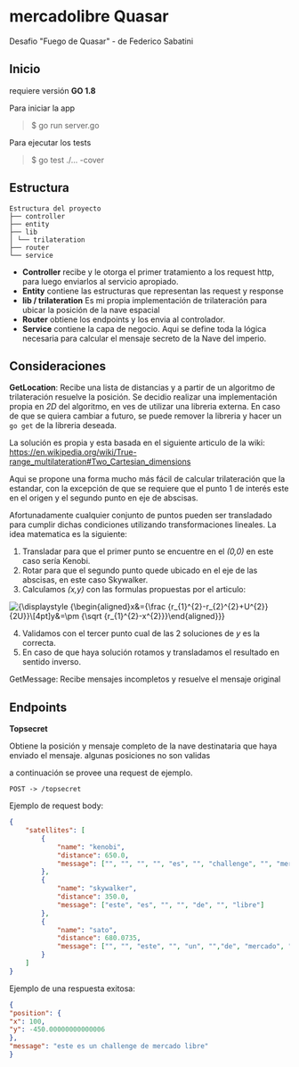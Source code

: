 # mercadolibre Quasar

Desafio "Fuego de Quasar" - de Federico Sabatini

## Inicio
requiere versión **GO 1.8**

Para iniciar la app

> $ go run server.go
> 
Para ejecutar los tests

> $ go test ./... -cover

## Estructura
```
Estructura del proyecto
├── controller
├── entity
├── lib
│ └── trilateration
├── router
└── service
```
- **Controller** recibe y le otorga el primer tratamiento a los request http, para luego enviarlos al servicio apropiado.
- **Entity**  contiene las estructuras que representan las request y response
- **lib / trilateration** Es mi propia implementación de trilateración para ubicar la posición de la nave espacial
- **Router** obtiene los endpoints y los envia al controlador.
- **Service**  contiene la capa de negocio. Aqui se define toda la lógica necesaria para calcular el mensaje secreto de la Nave del imperio.

## Consideraciones 
**GetLocation**: Recibe una lista de distancias y a partir de un algoritmo de trilateración resuelve la posición. Se decidio realizar una implementación propia en *2D* del algoritmo, en ves de utilizar una libreria externa. En caso de que se quiera cambiar a futuro, se puede remover la libreria y hacer un `go get` de la libreria deseada.

La solución es propia y esta basada en el siguiente articulo de la wiki:
https://en.wikipedia.org/wiki/True-range_multilateration#Two_Cartesian_dimensions

Aqui se propone una forma mucho más fácil de calcular trilateración que la estandar, con la excepción de que se requiere que el punto 1 de interés este en el origen y el segundo punto en eje de abscisas.

Afortunadamente cualquier conjunto de puntos pueden ser transladado para cumplir dichas condiciones utilizando transformaciones lineales. La idea matematica es la siguiente:

1. Transladar para que el primer punto se encuentre en el *(0,0)* en este caso sería Kenobi.
2. Rotar para que el segundo punto quede ubicado en el eje de las abscisas, en este caso Skywalker.
3. Calculamos *(x,y)* con las formulas propuestas por el articulo:

![{\displaystyle {\begin{aligned}x&={\frac {r_{1}^{2}-r_{2}^{2}+U^{2}}{2U}}\\[4pt]y&=\pm {\sqrt {r_{1}^{2}-x^{2}}}\end{aligned}}}](https://wikimedia.org/api/rest_v1/media/math/render/svg/ebcc6eb379df69ed08e8e83b5c4488c83481b3e3)

4. Validamos con el tercer punto cual de las 2 soluciones de *y* es la correcta.
5. En caso de que haya solución rotamos y transladamos el resultado en sentido inverso.

GetMessage: Recibe mensajes incompletos y resuelve el mensaje original


## Endpoints
  
**Topsecret**

Obtiene la posición y mensaje completo de la nave destinataria que haya enviado el mensaje. algunas posiciones no son validas

a continuación se provee una request de ejemplo.

`POST -> /topsecret`

Ejemplo de request body:
```json
{
	"satellites": [
		{
			"name": "kenobi",
			"distance": 650.0,
			"message": ["", "", "", "", "es", "", "challenge", "", "mercado", "libre"]
		},
		{
			"name": "skywalker",
			"distance": 350.0,
			"message": ["este", "es", "", "", "de", "", "libre"]
		},
		{
			"name": "sato",
			"distance": 680.0735,
			"message": ["", "", "este", "", "un", "","de", "mercado", "libre"]
		}
	]
}
```


Ejemplo de una respuesta exitosa:

```json
{
"position": {
"x": 100,
"y": -450.00000000000006
},
"message": "este es un challenge de mercado libre"
}
```